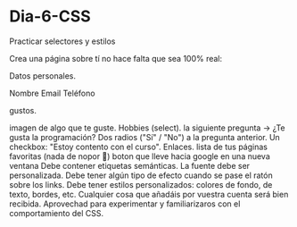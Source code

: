 # Dia-6-CSS
Practicar selectores y estilos

Crea una página sobre tí no hace falta que sea 100% real:

Datos personales.

Nombre
Email
Teléfono

gustos.

imagen de algo que te guste.
Hobbies (select).
la siguiente pregunta -> ¿Te gusta la programación?
Dos radios ("Sí" / "No") a la pregunta anterior.
Un checkbox: "Estoy contento con el curso".
Enlaces.
lista de tus páginas favoritas (nada de nopor 🌚)
boton que lleve hacia google en una nueva ventana
Debe contener etiquetas semánticas.
La fuente debe ser personalizada.
Debe tener algún tipo de efecto cuando se pase el ratón sobre los links.
Debe tener estilos personalizados: colores de fondo, de texto, bordes, etc.
Cualquier cosa que añadáis por vuestra cuenta será bien recibida. Aprovechad para experimentar y familiarizaros con el comportamiento del CSS.
